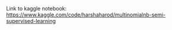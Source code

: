 Link to kaggle notebook: https://www.kaggle.com/code/harshaharod/multinomialnb-semi-supervised-learning
